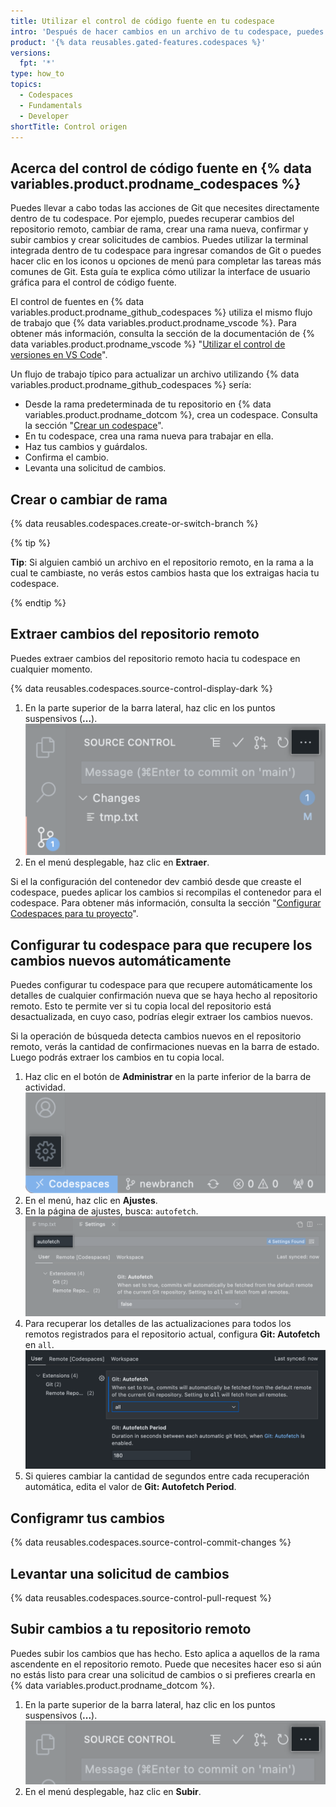 ```yaml
---
title: Utilizar el control de código fuente en tu codespace
intro: 'Después de hacer cambios en un archivo de tu codespace, puedes confirmar los cambios rápidamente y subir tu actualización al repositorio remoto.'
product: '{% data reusables.gated-features.codespaces %}'
versions:
  fpt: '*'
type: how_to
topics:
  - Codespaces
  - Fundamentals
  - Developer
shortTitle: Control origen
---
```


 

## Acerca del control de código fuente en {% data variables.product.prodname_codespaces %}

Puedes llevar a cabo todas las acciones de Git que necesites directamente dentro de tu codespace. Por ejemplo, puedes recuperar cambios del repositorio remoto, cambiar de rama, crear una rama nueva, confirmar y subir cambios y crear solicitudes de cambios. Puedes utilizar la terminal integrada dentro de tu codespace para ingresar comandos de Git o puedes hacer clic en los iconos u opciones de menú para completar las tareas más comunes de Git. Esta guía te explica cómo utilizar la interface de usuario gráfica para el control de código fuente.

El control de fuentes en {% data variables.product.prodname_github_codespaces %} utiliza el mismo flujo de trabajo que {% data variables.product.prodname_vscode %}. Para obtener más información, consulta la sección de la documentación de {% data variables.product.prodname_vscode %} "[Utilizar el control de versiones en VS Code](https://code.visualstudio.com/docs/editor/versioncontrol#_git-support)".

Un flujo de trabajo típico para actualizar un archivo utilizando {% data variables.product.prodname_github_codespaces %} sería:

* Desde la rama predeterminada de tu repositorio en {% data variables.product.prodname_dotcom %}, crea un codespace. Consulta la sección "[Crear un codespace](/codespaces/developing-in-codespaces/creating-a-codespace)".
* En tu codespace, crea una rama nueva para trabajar en ella.
* Haz tus cambios y guárdalos.
* Confirma el cambio.
* Levanta una solicitud de cambios.

## Crear o cambiar de rama

{% data reusables.codespaces.create-or-switch-branch %}

{% tip %}

**Tip**: Si alguien cambió un archivo en el repositorio remoto, en la rama a la cual te cambiaste, no verás estos cambios hasta que los extraigas hacia tu codespace.

{% endtip %}

## Extraer cambios del repositorio remoto

Puedes extraer cambios del repositorio remoto hacia tu codespace en cualquier momento.

{% data reusables.codespaces.source-control-display-dark %}
1. En la parte superior de la barra lateral, haz clic en los puntos suspensivos (**...**). ![Botón de puntos suspensivos para las acciones de "más" y "ver"](/assets/images/help/codespaces/source-control-ellipsis-button.png)
1. En el menú desplegable, haz clic en **Extraer**.

Si el la configuración del contenedor dev cambió desde que creaste el codespace, puedes aplicar los cambios si recompilas el contenedor para el codespace. Para obtener más información, consulta la sección "[Configurar Codespaces para tu proyecto](/codespaces/setting-up-your-codespace/configuring-codespaces-for-your-project#applying-changes-to-your-configuration)".

## Configurar tu codespace para que recupere los cambios nuevos automáticamente

Puedes configurar tu codespace para que recupere automáticamente los detalles de cualquier confirmación nueva que se haya hecho al repositorio remoto. Esto te permite ver si tu copia local del repositorio está desactualizada, en cuyo caso, podrías elegir extraer los cambios nuevos.

Si la operación de búsqueda detecta cambios nuevos en el repositorio remoto, verás la cantidad de confirmaciones nuevas en la barra de estado. Luego podrás extraer los cambios en tu copia local.

1. Haz clic en el botón de **Administrar** en la parte inferior de la barra de actividad. ![Botón de administrar](/assets/images/help/codespaces/manage-button.png)
1. En el menú, haz clic en **Ajustes**.
1. En la página de ajustes, busca: `autofetch`. ![Buscar la recuperación automática](/assets/images/help/codespaces/autofetch-search.png)
1. Para recuperar los detalles de las actualizaciones para todos los remotos registrados para el repositorio actual, configura **Git: Autofetch** en `all`. ![Habilitar la recuperación automática en Git](/assets/images/help/codespaces/autofetch-all.png)
1. Si quieres cambiar la cantidad de segundos entre cada recuperación automática, edita el valor de **Git: Autofetch Period**.

## Configramr tus cambios

{% data reusables.codespaces.source-control-commit-changes %}

## Levantar una solicitud de cambios

{% data reusables.codespaces.source-control-pull-request %}

## Subir cambios a tu repositorio remoto

Puedes subir los cambios que has hecho. Esto aplica a aquellos de la rama ascendente en el repositorio remoto. Puede que necesites hacer eso si aún no estás listo para crear una solicitud de cambios o si prefieres crearla en {% data variables.product.prodname_dotcom %}.

1. En la parte superior de la barra lateral, haz clic en los puntos suspensivos (**...**). ![Botón de puntos suspensivos para las acciones de "más" y "ver"](/assets/images/help/codespaces/source-control-ellipsis-button-nochanges.png)
1. En el menú desplegable, haz clic en **Subir**.
